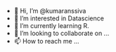 - 👋 Hi, I’m @kumaranssiva
- 👀 I’m interested in Datascience
- 🌱 I’m currently learning R.
- 💞️ I’m looking to collaborate on ...
- 📫 How to reach me ...

<!---
kumaranssiva/kumaranssiva is a ✨ special ✨ repository because its `README.md` (this file) appears on your GitHub profile.
You can click the Preview link to take a look at your changes.
--->
